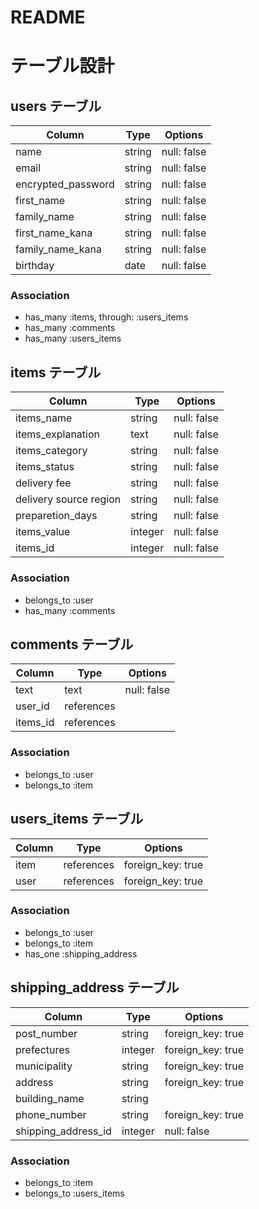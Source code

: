 # README
# テーブル設計

## users テーブル

| Column             | Type   | Options     |
| ---------------    | ------ | ----------- |
| name               | string | null: false |
| email              | string | null: false |
| encrypted_password | string | null: false |
| first_name         | string | null: false |
| family_name        | string | null: false |
| first_name_kana    | string | null: false |
| family_name_kana   | string | null: false |
| birthday           | date   | null: false |

### Association

- has_many :items, through: :users_items
- has_many :comments
- has_many :users_items

## items テーブル

| Column                 | Type   | Options     |
| ---------------------- | ------ | ----------- |
| items_name             | string | null: false |
| items_explanation      | text   | null: false |
| items_category         | string | null: false |
| items_status           | string | null: false |
| delivery fee           | string | null: false |
| delivery source region | string | null: false |
| preparetion_days       | string | null: false |
| items_value            | integer| null: false |
| items_id               | integer| null: false |

### Association

- belongs_to :user
- has_many :comments

## comments テーブル

| Column    | Type       | Options                        |
| --------- | ---------- | ------------------------------ |
| text      | text       | null: false                    |
| user_id   | references |                                |
| items_id  | references |                                |

### Association
- belongs_to :user
- belongs_to :item

## users_items テーブル

| Column                 | Type      | Options           |
| ---------------------- | --------- | ------------------|
| item                   |references | foreign_key: true |
| user                   |references | foreign_key: true |

### Association
- belongs_to :user
- belongs_to :item
- has_one :shipping_address


## shipping_address テーブル

| Column                 | Type   | Options           |
| ---------------------- | ------ | -----------       |
| post_number            | string | foreign_key: true |
| prefectures            | integer| foreign_key: true |
| municipality           | string | foreign_key: true |
| address                | string | foreign_key: true |
| building_name          | string |                   |
| phone_number           | string | foreign_key: true |  
| shipping_address_id    | integer| null: false       |
### Association

- belongs_to :item
- belongs_to :users_items

